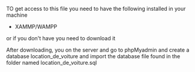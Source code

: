 TO get access to this file you need to have the following installed in your machine

- XAMMP/WAMPP

 or if you don't have you need to download it 

 After downloading,  you on the server and go to phpMyadmin and create a database location_de_voiture and import the database file found in the folder named location_de_voiture.sql 
